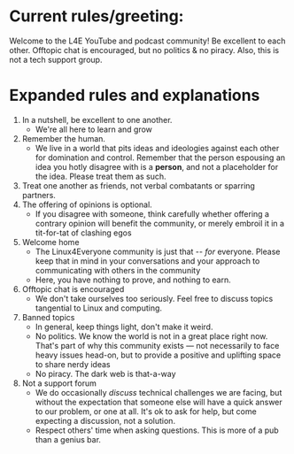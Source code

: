 # Current rules/greeting:
Welcome to the L4E YouTube and podcast community! Be excellent to each other. Offtopic chat is encouraged, but no politics & no piracy. Also, this is not a tech support group.

# Expanded rules and explanations

1) In a nutshell, be excellent to one another.
	* We're all here to learn and grow
2) Remember the human.
	* We live in a world that pits ideas and ideologies against each other for domination and control. Remember that the person espousing an idea you hotly disagree with is a **person**, and not a placeholder for the idea. Please treat them as such.
3) Treat one another as friends, not verbal combatants or sparring partners.
4) The offering of opinions is optional.
	* If you disagree with someone, think carefully whether offering a contrary opinion will benefit the community, or merely embroil it in a tit-for-tat of clashing egos
5) Welcome home
	* The Linux4Everyone community is just that -- *for* everyone. Please keep that in mind in your conversations and your approach to communicating with others in the community
	* Here, you have nothing to prove, and nothing to earn.
6) Offtopic chat is encouraged
	* We don't take ourselves too seriously. Feel free to discuss topics tangential to Linux and computing.
7) Banned topics
	* In general, keep things light, don't make it weird.
	* No politics. We know the world is not in a great place right now. That's part of why this community exists — not necessarily to face heavy issues head-on, but to provide a positive and uplifting space to share nerdy ideas
	* No piracy. The dark web is that-a-way
8) Not a support forum
	* We do occasionally *discuss* technical challenges we are facing, but without the expectation that someone else will have a quick answer to our problem, or one at all. It's ok to ask for help, but come expecting a discussion, not a solution.
	* Respect others' time when asking questions. This is more of a pub than a genius bar.
